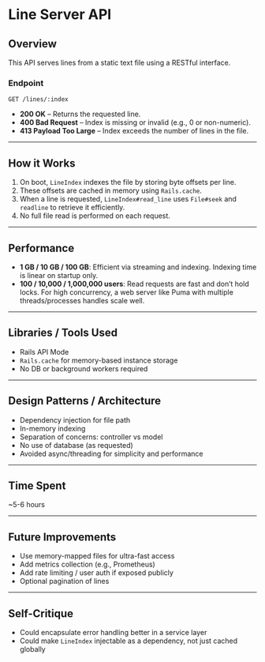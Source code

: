 # Line Server API

## Overview

This API serves lines from a static text file using a RESTful interface.

### Endpoint

```
GET /lines/:index
```

- **200 OK** – Returns the requested line.
- **400 Bad Request** – Index is missing or invalid (e.g., 0 or non-numeric).
- **413 Payload Too Large** – Index exceeds the number of lines in the file.

---

## How it Works

1. On boot, `LineIndex` indexes the file by storing byte offsets per line.
2. These offsets are cached in memory using `Rails.cache`.
3. When a line is requested, `LineIndex#read_line` uses `File#seek` and `readline` to retrieve it efficiently.
4. No full file read is performed on each request.

---

## Performance

- **1 GB / 10 GB / 100 GB**: Efficient via streaming and indexing. Indexing time is linear on startup only.
- **100 / 10,000 / 1,000,000 users**: Read requests are fast and don’t hold locks. For high concurrency, a web server like Puma with multiple threads/processes handles scale well.

---

## Libraries / Tools Used

- Rails API Mode
- `Rails.cache` for memory-based instance storage
- No DB or background workers required

---

## Design Patterns / Architecture

- Dependency injection for file path
- In-memory indexing
- Separation of concerns: controller vs model
- No use of database (as requested)
- Avoided async/threading for simplicity and performance

---

## Time Spent

~5-6 hours

---

## Future Improvements

- Use memory-mapped files for ultra-fast access
- Add metrics collection (e.g., Prometheus)
- Add rate limiting / user auth if exposed publicly
- Optional pagination of lines

---

## Self-Critique

- Could encapsulate error handling better in a service layer
- Could make `LineIndex` injectable as a dependency, not just cached globally
